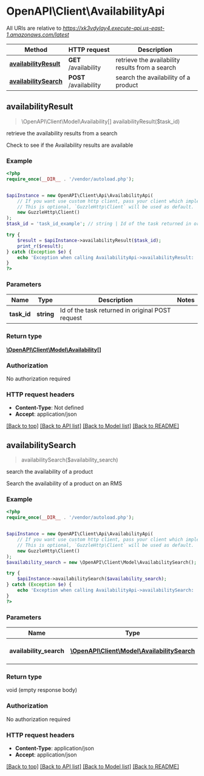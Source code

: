 # OpenAPI\Client\AvailabilityApi

All URIs are relative to *https://xk3vdylay4.execute-api.us-east-1.amazonaws.com/latest*

Method | HTTP request | Description
------------- | ------------- | -------------
[**availabilityResult**](AvailabilityApi.md#availabilityResult) | **GET** /availability | retrieve the availability results from a search
[**availabilitySearch**](AvailabilityApi.md#availabilitySearch) | **POST** /availability | search the availability of a product



## availabilityResult

> \OpenAPI\Client\Model\Availability[] availabilityResult($task_id)

retrieve the availability results from a search

Check to see if the Availability results are available

### Example

```php
<?php
require_once(__DIR__ . '/vendor/autoload.php');


$apiInstance = new OpenAPI\Client\Api\AvailabilityApi(
    // If you want use custom http client, pass your client which implements `GuzzleHttp\ClientInterface`.
    // This is optional, `GuzzleHttp\Client` will be used as default.
    new GuzzleHttp\Client()
);
$task_id = 'task_id_example'; // string | Id of the task returned in original POST request

try {
    $result = $apiInstance->availabilityResult($task_id);
    print_r($result);
} catch (Exception $e) {
    echo 'Exception when calling AvailabilityApi->availabilityResult: ', $e->getMessage(), PHP_EOL;
}
?>
```

### Parameters


Name | Type | Description  | Notes
------------- | ------------- | ------------- | -------------
 **task_id** | **string**| Id of the task returned in original POST request |

### Return type

[**\OpenAPI\Client\Model\Availability[]**](../Model/Availability.md)

### Authorization

No authorization required

### HTTP request headers

- **Content-Type**: Not defined
- **Accept**: application/json

[[Back to top]](#) [[Back to API list]](../../README.md#documentation-for-api-endpoints)
[[Back to Model list]](../../README.md#documentation-for-models)
[[Back to README]](../../README.md)


## availabilitySearch

> availabilitySearch($availability_search)

search the availability of a product

Search the availability of a product on an RMS

### Example

```php
<?php
require_once(__DIR__ . '/vendor/autoload.php');


$apiInstance = new OpenAPI\Client\Api\AvailabilityApi(
    // If you want use custom http client, pass your client which implements `GuzzleHttp\ClientInterface`.
    // This is optional, `GuzzleHttp\Client` will be used as default.
    new GuzzleHttp\Client()
);
$availability_search = new \OpenAPI\Client\Model\AvailabilitySearch(); // \OpenAPI\Client\Model\AvailabilitySearch | Search availability attributes

try {
    $apiInstance->availabilitySearch($availability_search);
} catch (Exception $e) {
    echo 'Exception when calling AvailabilityApi->availabilitySearch: ', $e->getMessage(), PHP_EOL;
}
?>
```

### Parameters


Name | Type | Description  | Notes
------------- | ------------- | ------------- | -------------
 **availability_search** | [**\OpenAPI\Client\Model\AvailabilitySearch**](../Model/AvailabilitySearch.md)| Search availability attributes | [optional]

### Return type

void (empty response body)

### Authorization

No authorization required

### HTTP request headers

- **Content-Type**: application/json
- **Accept**: application/json

[[Back to top]](#) [[Back to API list]](../../README.md#documentation-for-api-endpoints)
[[Back to Model list]](../../README.md#documentation-for-models)
[[Back to README]](../../README.md)

